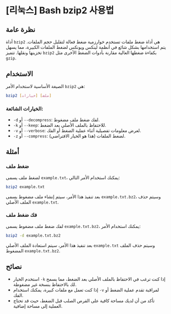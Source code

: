 # [리눅스] Bash bzip2 사용법

## نظرة عامة
أداة `bzip2` هي أداة ضغط ملفات تستخدم خوارزمية ضغط فعالة لتقليل حجم الملفات. يتم استخدامها بشكل شائع في أنظمة لينكس ويونكس لضغط الملفات الكبيرة، مما يسهل تخزينها ونقلها. تتميز `bzip2` بكفاءة ضغطها العالية مقارنة بأدوات الضغط الأخرى مثل `gzip`.

## الاستخدام
الصيغة الأساسية لاستخدام الأمر `bzip2` هي:

```bash
bzip2 [خيارات] [ملف]
```

### الخيارات الشائعة:
- `-d` أو `--decompress`: لفك ضغط ملف مضغوط.
- `-k` أو `--keep`: للاحتفاظ بالملف الأصلي بعد الضغط.
- `-v` أو `--verbose`: لعرض معلومات تفصيلية أثناء عملية الضغط أو الفك.
- `-z` أو `--compress`: لضغط الملفات (هذا هو الخيار الافتراضي).

## أمثلة
### ضغط ملف
لضغط ملف يسمى `example.txt`، يمكنك استخدام الأمر التالي:

```bash
bzip2 example.txt
```

بعد تنفيذ هذا الأمر، سيتم إنشاء ملف مضغوط يسمى `example.txt.bz2`، وسيتم حذف الملف الأصلي `example.txt`.

### فك ضغط ملف
لفك ضغط ملف مضغوط يسمى `example.txt.bz2`، يمكنك استخدام الأمر:

```bash
bzip2 -d example.txt.bz2
```

بعد تنفيذ هذا الأمر، سيتم استعادة الملف الأصلي `example.txt` وسيتم حذف الملف المضغوط `example.txt.bz2`.

## نصائح
- استخدم الخيار `-k` إذا كنت ترغب في الاحتفاظ بالملف الأصلي بعد الضغط، مما يسمح لك بالاحتفاظ بنسخة غير مضغوطة.
- إذا كنت تعمل مع ملفات كبيرة، يمكنك استخدام `-v` لمراقبة تقدم عملية الضغط أو الفك.
- تأكد من أن لديك مساحة كافية على القرص الصلب قبل الضغط، حيث قد تحتاج العملية إلى مساحة إضافية.